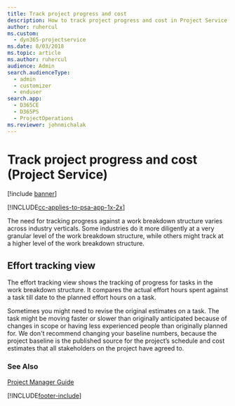 ```yaml
---
title: Track project progress and cost
description: How to track project progress and cost in Project Service
author: ruhercul
ms.custom: 
  - dyn365-projectservice
ms.date: 8/03/2018
ms.topic: article
ms.author: ruhercul
audience: Admin
search.audienceType: 
  - admin
  - customizer
  - enduser
search.app: 
  - D365CE
  - D365PS
  - ProjectOperations
ms.reviewer: johnmichalak
---
```

# Track project progress and cost (Project Service)

[!include [banner](../includes/psa-now-project-operations.md)]

[!INCLUDE[cc-applies-to-psa-app-1x-2x](../includes/cc-applies-to-psa-app-1x-2x.md)]

The need for tracking progress against a work breakdown structure varies across industry verticals. Some industries do it more diligently at a very granular level of the work breakdown structure, while others might track at a higher level of the work breakdown structure.  
  
## Effort tracking view  
The effort tracking view shows the tracking of progress for tasks in the work breakdown structure. It compares the actual effort hours spent against a task till date to the planned effort hours on a task.  
  
Sometimes you might need to revise the original estimates on a task. The task might be moving faster or slower than originally anticipated because of changes in scope or having less experienced people than originally planned for. We don't recommend changing your baseline numbers, because the project baseline is the published source for the project’s schedule and cost estimates that all stakeholders on the project have agreed to.  
  
### See Also  
 [Project Manager Guide](../psa/project-manager-guide.md)


[!INCLUDE[footer-include](../includes/footer-banner.md)]

